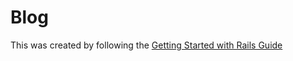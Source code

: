 # Blog

This was created by following the [Getting Started with Rails Guide](https://guides.rubyonrails.org/getting_started.html)
